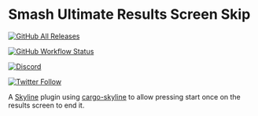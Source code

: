 # Smash Ultimate Results Screen Skip

[![GitHub All Releases](https://img.shields.io/github/downloads/jugeeya/results-screen-skip/total?logo=download&style=for-the-badge)](https://github.com/jugeeya/results-screen-skip/releases)

[![GitHub Workflow Status](https://img.shields.io/github/actions/workflow/status/jugeeya/results-screen-skip/rust_build.yml?branch=main&logo=github&style=for-the-badge)](https://github.com/jugeeya/results-screen-skip/actions)

[![Discord](https://img.shields.io/discord/407970595418931200?label=discord&logo=discord&style=for-the-badge)](https://discord.gg/qU4TBwV)

[![Twitter Follow](https://img.shields.io/twitter/follow/jugeeya?color=brightgreen&logo=twitter&style=for-the-badge)](https://twitter.com/jugeeya)

A [Skyline](https://github.com/shadowninja108/Skyline) plugin using [cargo-skyline](https://github.com/jam1garner/cargo-skyline) to allow pressing start once on the results screen to end it.
